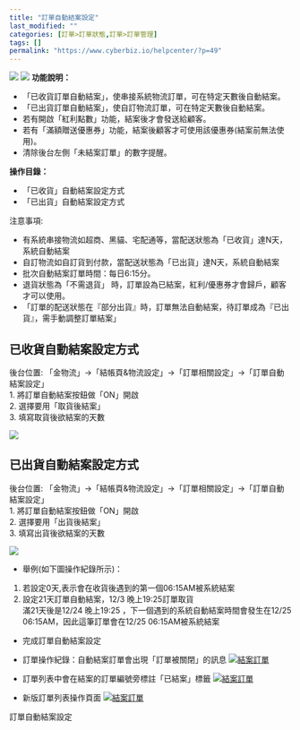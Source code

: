 ```yaml
---
title: "訂單自動結案設定"
last_modified: ""
categories: [訂單>訂單狀態,訂單>訂單管理]
tags: []
permalink: "https://www.cyberbiz.io/helpcenter/?p=49"
---
```


![](https://www.cyberbiz.io/helpcenter/wp-content/uploads/一般版3.png)
![](https://www.cyberbiz.io/helpcenter/wp-content/uploads/PLUS版3.png)
**功能說明：**  

* 「已收貨訂單自動結案」，使串接系統物流訂單，可在特定天數後自動結案。
* 「已出貨訂單自動結案」，使自訂物流訂單，可在特定天數後自動結案。
* 若有開啟「紅利點數」功能，結案後才會發送給顧客。
* 若有「滿額贈送優惠券」功能，結案後顧客才可使用該優惠券(結案前無法使用)。
* 清除後台左側「未結案訂單」的數字提醒。

**操作目錄：**

* 「已收貨」自動結案設定方式
* 「已出貨」自動結案設定方式

注意事項:  

* 有系統串接物流如超商、黑貓、宅配通等，當配送狀態為「已收貨」達N天，系統自動結案
* 自訂物流如自訂貨到付款，當配送狀態為「已出貨」達N天，系統自動結案
* 批次自動結案訂單時間：每日6:15分。
* 退貨狀態為「不需退貨」 時，訂單設為已結案，紅利/優惠券才會歸戶，顧客才可以使用。
* 「訂單的配送狀態在『部分出貨』時，訂單無法自動結案，待訂單成為『已出貨』，需手動調整訂單結案」



## 已收貨自動結案設定方式

後台位置: 「金物流」→「結帳頁&物流設定」→「訂單相關設定」→「訂單自動結案設定」  
1\. 將訂單自動結案按鈕做「ON」開啟  
2\. 選擇要用「取貨後結案」  
3\. 填寫取貨後欲結案的天數  

[![](https://www.cyberbiz.io/support/wp-content/uploads/訂單自動結案設定01.png)](https://www.cyberbiz.io/support/wp-content/uploads/訂單自動結案設定01.png)

## 已出貨自動結案設定方式

後台位置: 「金物流」→「結帳頁&物流設定」→「訂單相關設定」→「訂單自動結案設定」  
1\. 將訂單自動結案按鈕做「ON」開啟  
2\. 選擇要用「出貨後結案」  
3\. 填寫出貨後欲結案的天數  

[![](https://www.cyberbiz.io/support/wp-content/uploads/訂單自動結案設定.png)](https://www.cyberbiz.io/support/wp-content/uploads/訂單自動結案設定.png)

* 舉例(如下圖操作紀錄所示)：  

1. 若設定0天,表示會在收貨後遇到的第一個06:15AM被系統結案
2. 設定21天訂單自動結案，12/3 晚上19:25訂單取貨  
滿21天後是12/24 晚上19:25 ，下一個遇到的系統自動結案時間會發生在12/25 06:15AM，因此這筆訂單會在12/25
06:15AM被系統結案

* 完成訂單自動結案設定

* 訂單操作紀錄：自動結案訂單會出現「訂單被關閉」的訊息
[![結案訂單](https://www.cyberbiz.co/support/wp-content/uploads/2019/03/結案訂單-6.png)](https://www.cyberbiz.co/support/wp-content/uploads/2019/03/結案訂單-6.png)

* 訂單列表中會在結案的訂單編號旁標註「已結案」標籤
[![結案訂單](https://www.cyberbiz.co/support/wp-content/uploads/2019/03/結案訂單-7.png)](https://www.cyberbiz.co/support/wp-content/uploads/2019/03/結案訂單-7.png)

* 新版訂單列表操作頁面
[![結案訂單](https://www.cyberbiz.io/support/wp-content/uploads/新版-訂單管理-已結案-1834x853-1.png)](https://www.cyberbiz.io/support/wp-content/uploads/新版-訂單管理-已結案-1834x853-1.png)

訂單自動結案設定

